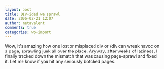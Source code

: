 ```yaml
---
layout: post
title: DIV-ided we sprawl
date: 2006-02-21 12:07
author: metavalent
comments: true
categories: wp-import
---
```

Wow, it's amazing how one lost or misplaced div or /div can wreak havoc on a page, sprawling junk all over the place.  Anyway, after weeks of laziness, I finally tracked down the mismatch that was causing page-sprawl and fixed it.  Let me know if you hit any seriously botched pages.
